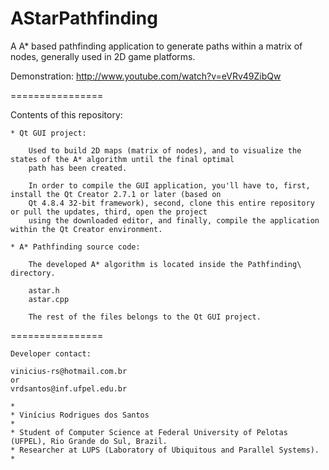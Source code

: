 AStarPathfinding
================

A A* based pathfinding application to generate paths within a matrix of nodes, generally used in 2D game platforms.

Demonstration: http://www.youtube.com/watch?v=eVRv49ZibQw

================

Contents of this repository:

	* Qt GUI project:
	
		Used to build 2D maps (matrix of nodes), and to visualize the states of the A* algorithm until the final optimal 
		path has been created.
		
		In order to compile the GUI application, you'll have to, first, install the Qt Creator 2.7.1 or later (based on 
		Qt 4.8.4 32-bit framework), second, clone this entire repository or pull the updates, third, open the project 
		using the downloaded editor, and finally, compile the application within the Qt Creator environment.
		
	* A* Pathfinding source code:
	
		The developed A* algorithm is located inside the Pathfinding\ directory.
		
		astar.h
		astar.cpp
		
		The rest of the files belongs to the Qt GUI project.
		
================

	Developer contact:
	
	vinicius-rs@hotmail.com.br
	or
	vrdsantos@inf.ufpel.edu.br
	
	*
	* Vinícius Rodrigues dos Santos
	*
	* Student of Computer Science at Federal University of Pelotas (UFPEL), Rio Grande do Sul, Brazil.
	* Researcher at LUPS (Laboratory of Ubiquitous and Parallel Systems).
	*
